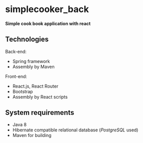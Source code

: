 # simplecooker_back

#### Simple cook book application with react

## Technologies
Back-end:
* Spring framework
* Assembly by Maven

Front-end:
* React.js, React Router
* Bootstrap
* Assembly by React scripts

## System requirements
* Java 8
* Hibernate compatible relational database (_PostgreSQL_ used)
* Maven for building
